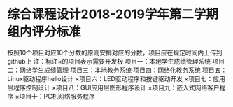 # 综合课程设计2018-2019学年第二学期组内评分标准
按照10个项目对应10个分数的原则安排对应的分数，项目应在规定时间内上传到github上
注：标注×的项目表示需要开发板
项目一：本地学生成绩管理系统
项目二：网络学生成绩管理
项目三：本地教务系统
项目四：网络化教务系统
项目五：Linux驱动程序hello设计
×项目六：LED驱动程序和按键驱动开发
×项目七：应用层程序控制设计
×项目八：GUI应用层图形程序设计
×项目九：嵌入式网络客户程序
×项目十：PC机网络服务程序

